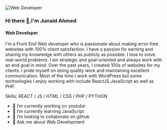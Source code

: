 ![Web Developer](https://pbs.twimg.com/profile_images/1560655855565291520/ka2Eqa47.jpg)

### Hi there 👋,I'm Junaid Ahmed
#### Web Developer


I'm a Front End Web developer who is passionate about making error-free websites with 100% client satisfaction. I have a passion for earning and sharing my knowledge with others as publicly as possible. I love to solve real-world problems. I am strategic and goal-oriented and always work with an end goal in mind. Over the past years, 
I created 100s of websites for my clients. I pride myself on doing quality work and maintaining excellent communication. Most of the time I work with WordPress but some technologies I enjoy working with include ReactJS.JavaScript as well as PHP.

Skills: REACT / JS / HTML / CSS / PHP / PYTHON 

- 🔭 I’m currently working on youtube 
- 🌱 I’m currently learning JavaScript 
- 👯 I’m looking to collaborate on github 
- 💬 Ask me about Web Development 




